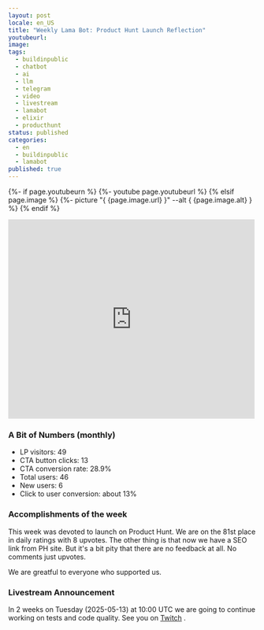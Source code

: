 ```yaml
---
layout: post
locale: en_US
title: "Weekly Lama Bot: Product Hunt Launch Reflection"
youtubeurl: 
image: 
tags:
  - buildinpublic
  - chatbot
  - ai
  - llm
  - telegram
  - video
  - livestream
  - lamabot
  - elixir
  - producthunt
status: published
categories:
  - en
  - buildinpublic
  - lamabot
published: true
---
```

{%- if page.youtubeurn %}
    {%- youtube page.youtubeurl %}
{% elsif page.image %}
    {%- picture "{ {page.image.url} }" --alt { {page.image.alt} } %}
{% endif %}

<iframe style="border: none;" src="https://cards.producthunt.com/cards/posts/946010?v=1" width="500" height="405" frameborder="0" scrolling="no" allowfullscreen></iframe>

### A Bit of Numbers (monthly)

- LP visitors: 49
- CTA button clicks: 13
- CTA conversion rate:  28.9% 
- Total users: 46
- New users: 6
- Click to user conversion:  about 13%

### Accomplishments of the week

This week was devoted to launch on Product Hunt. We are on the 81st place in daily ratings with 8 upvotes. The other thing is that now we have a SEO link from PH site. But it's a bit pity that there are no feedback at all. No comments just upvotes.

We are greatful to everyone who supported us.

### Livestream Announcement

In 2 weeks on Tuesday (2025-05-13) at 10:00 UTC we are going to continue working on tests and code quality. See you on [Twitch](https://www.twitch.tv/war1and) .